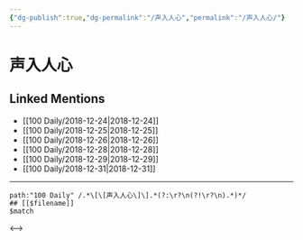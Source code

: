 ```yaml
---
{"dg-publish":true,"dg-permalink":"/声入人心","permalink":"/声入人心/"}
---
```


# 声入人心

## Linked Mentions
- [[100 Daily/2018-12-24\|2018-12-24]]
- [[100 Daily/2018-12-25\|2018-12-25]]
- [[100 Daily/2018-12-26\|2018-12-26]]
- [[100 Daily/2018-12-28\|2018-12-28]]
- [[100 Daily/2018-12-29\|2018-12-29]]
- [[100 Daily/2018-12-31\|2018-12-31]]


---

```expander
path:"100 Daily" /.*\[\[声入人心\]\].*(?:\r?\n(?!\r?\n).*)*/
## [[$filename]]
$match
```

<-->
